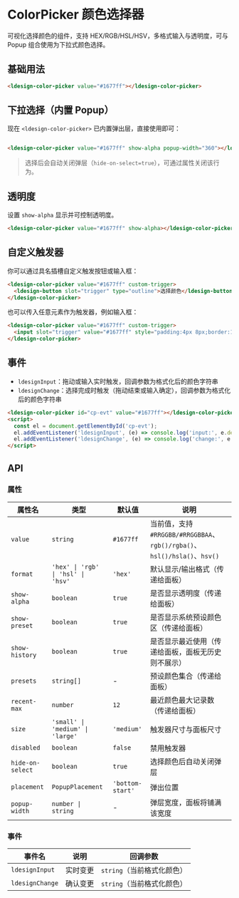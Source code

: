 # ColorPicker 颜色选择器

可视化选择颜色的组件，支持 HEX/RGB/HSL/HSV，多格式输入与透明度，可与 Popup 组合使用为下拉式颜色选择。

## 基础用法

<div class="demo-container">
  <ldesign-color-picker value="#1677ff"></ldesign-color-picker>
</div>

```html
<ldesign-color-picker value="#1677ff"></ldesign-color-picker>
```

## 下拉选择（内置 Popup）

现在 `<ldesign-color-picker>` 已内置弹出层，直接使用即可：

<div class="demo-container" style="display:flex; align-items:center; gap:12px;">
  <ldesign-color-picker value="#1677ff" show-alpha popup-width="360"></ldesign-color-picker>
</div>

```html
<ldesign-color-picker value="#1677ff" show-alpha popup-width="360"></ldesign-color-picker>
```

> 选择后会自动关闭弹层（`hide-on-select=true`），可通过属性关闭该行为。

## 透明度

设置 `show-alpha` 显示并可控制透明度。

<div class="demo-container">
  <ldesign-color-picker value="#1677ff" show-alpha></ldesign-color-picker>
</div>

```html
<ldesign-color-picker value="#1677ff" show-alpha></ldesign-color-picker>
```

## 自定义触发器

你可以通过具名插槽自定义触发按钮或输入框：

```html
<ldesign-color-picker value="#1677ff" custom-trigger>
  <ldesign-button slot="trigger" type="outline">选择颜色</ldesign-button>
</ldesign-color-picker>
```

也可以传入任意元素作为触发器，例如输入框：

```html
<ldesign-color-picker value="#1677ff" custom-trigger>
  <input slot="trigger" value="#1677ff" style="padding:4px 8px;border:1px solid #ddd;border-radius:6px;width:140px;" readonly />
</ldesign-color-picker>
```

## 事件

- `ldesignInput`：拖动或输入实时触发，回调参数为格式化后的颜色字符串
- `ldesignChange`：选择完成时触发（拖动结束或输入确定），回调参数为格式化后的颜色字符串

```html
<ldesign-color-picker id="cp-evt" value="#1677ff"></ldesign-color-picker>
<script>
  const el = document.getElementById('cp-evt');
  el.addEventListener('ldesignInput', (e) => console.log('input:', e.detail));
  el.addEventListener('ldesignChange', (e) => console.log('change:', e.detail));
</script>
```

## API

### 属性

| 属性名 | 类型 | 默认值 | 说明 |
| --- | --- | --- | --- |
| `value` | `string` | `#1677ff` | 当前值，支持 `#RRGGBB/#RRGGBBAA`、`rgb()/rgba()`、`hsl()/hsla()`、`hsv()` |
| `format` | `'hex' \| 'rgb' \| 'hsl' \| 'hsv'` | `'hex'` | 默认显示/输出格式（传递给面板） |
| `show-alpha` | `boolean` | `true` | 是否显示透明度（传递给面板） |
| `show-preset` | `boolean` | `true` | 是否显示系统预设颜色区（传递给面板） |
| `show-history` | `boolean` | `true` | 是否显示最近使用（传递给面板，面板无历史则不展示） |
| `presets` | `string[]` | - | 预设颜色集合（传递给面板） |
| `recent-max` | `number` | `12` | 最近颜色最大记录数（传递给面板） |
| `size` | `'small' \| 'medium' \| 'large'` | `'medium'` | 触发器尺寸与面板尺寸 |
| `disabled` | `boolean` | `false` | 禁用触发器 |
| `hide-on-select` | `boolean` | `true` | 选择颜色后自动关闭弹层 |
| `placement` | `PopupPlacement` | `'bottom-start'` | 弹出位置 |
| `popup-width` | `number \| string` | - | 弹层宽度，面板将铺满该宽度 |

### 事件

| 事件名 | 说明 | 回调参数 |
| --- | --- | --- |
| `ldesignInput` | 实时变更 | `string`（当前格式化颜色） |
| `ldesignChange` | 确认变更 | `string`（当前格式化颜色） |
